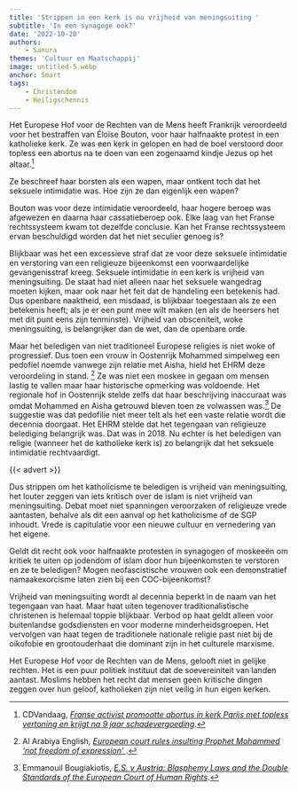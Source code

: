 ```yaml
---
title: 'Strippen in een kerk is nu vrijheid van meningsuiting '
subtitle: 'In een synagoge ook?'
date: '2022-10-20'
authors:
    - Sanura
themes: 'Cultuur en Maatschappij'
image: untitled-5.webp
anchor: Smart
tags:
    - Christendom
    - Heiligschennis
---
```


Het Europese Hof voor de Rechten van de Mens heeft Frankrijk veroordeeld voor het bestraffen van Éloïse Bouton, voor haar halfnaakte protest in een katholieke kerk. Ze was een kerk in gelopen en had de boel verstoord door topless een abortus na te doen van een zogenaamd kindje Jezus op het altaar.[^1]

Ze beschreef haar borsten als een wapen, maar ontkent toch dat het seksuele intimidatie was. Hoe zijn ze dan eigenlijk een wapen?

Bouton was voor deze intimidatie veroordeeld, haar hogere beroep was afgewezen en daarna haar cassatieberoep ook. Elke laag van het Franse rechtssysteem kwam tot dezelfde conclusie. Kan het Franse rechtssysteem ervan beschuldigd worden dat het niet seculier genoeg is?

Blijkbaar was het een excessieve straf dat ze voor deze seksuele intimidatie en verstoring van een religieuze bijeenkomst een voorwaardelijke gevangenisstraf kreeg. Seksuele intimidatie in een kerk is vrijheid van meningsuiting. De staat had niet alleen naar het seksuele wangedrag moeten kijken, maar ook naar het feit dat de handeling een betekenis had. Dus openbare naaktheid, een misdaad, is blijkbaar toegestaan als ze een betekenis heeft; als je er een punt mee wilt maken (en als de heersers het met dit punt eens zijn tenminste). Vrijheid van obsceniteit, woke meningsuiting, is belangrijker dan de wet, dan de openbare orde.

Maar het beledigen van niet traditioneel Europese religies is niet woke of progressief. Dus toen een vrouw in Oostenrijk Mohammed simpelweg een pedofiel noemde vanwege zijn relatie met Aisha, hield het EHRM deze veroordeling in stand. [^2] Ze was niet een moskee in gegaan om mensen lastig te vallen maar haar historische opmerking was voldoende. Het regionale hof in Oostenrijk stelde zelfs dat haar beschrijving inaccuraat was omdat Mohammed en Aisha getrouwd bleven toen ze volwassen was.[^3] De suggestie was dat pedofilie niet meer telt als het een vaste relatie wordt die decennia doorgaat. Het EHRM stelde dat het tegengaan van religieuze belediging belangrijk was. Dat was in 2018. Nu echter is het beledigen van religie (wanneer het de katholieke kerk is) zo belangrijk dat het seksuele intimidatie rechtvaardigt.

{{< advert >}}

Dus strippen om het katholicisme te beledigen is vrijheid van meningsuiting, het louter zeggen van iets kritisch over de islam is niet vrijheid van meningsuiting. Debat moet niet spanningen veroorzaken of religieuze vrede aantasten, behalve als dit een aanval op het katholicisme of de SGP inhoudt. Vrede is capitulatie voor een nieuwe cultuur en vernedering van het eigene.

Geldt dit recht ook voor halfnaakte protesten in synagogen of moskeeën om kritiek te uiten op jodendom of islam door hun bijeenkomsten te verstoren en ze te beledigen? Mogen neofascistische vrouwen ook een demonstratief namaakexorcisme laten zien bij een COC-bijeenkomst?

Vrijheid van meningsuiting wordt al decennia beperkt in de naam van het tegengaan van haat. Maar haat uiten tegenover traditionalistische christenen is helemaal toppie blijkbaar. Verbod op haat geldt alleen voor buitenlandse godsdiensten en voor moderne minderheidsgroepen. Het vervolgen van haat tegen de traditionele nationale religie past niet bij de oikofobie en grootouderhaat die dominant zijn in het culturele marxisme.

Het Europese Hof voor de Rechten van de Mens, gelooft niet in gelijke rechten. Het is een puur politiek instituut dat de soevereiniteit van landen aantast. Moslims hebben het recht dat mensen geen kritische dingen zeggen over hun geloof, katholieken zijn niet veilig in hun eigen kerken.

[^1]: CDVandaag, *[Franse activist promootte abortus in kerk Parijs met topless vertoning en krijgt na 9 jaar schadevergoeding](https://cvandaag.nl/93060-franse-activist-promootte-abortus-in-kerk-parijs-met-topless-vertoning-en-krijgt-na-9-jaar-schadevergoeding)*.
[^2]: Al Arabiya English, *[European court rules insulting Prophet Mohammed ‘not freedom of expression’
](https://english.alarabiya.net/features/2018/10/25/European-court-rules-insulting-Prophet-Mohammed-not-freedom-of-expression-)*.
[^3]: Emmanouil Bougiakiotis, *[E.S. v Austria: Blasphemy Laws and the Double Standards of the European Court of Human Rights](https://ukconstitutionallaw.org/2018/11/22/emmanouil-bougiakiotis-e-s-v-austria-blasphemy-laws-and-the-double-standards-of-the-european-court-of-human-rights/)*.
